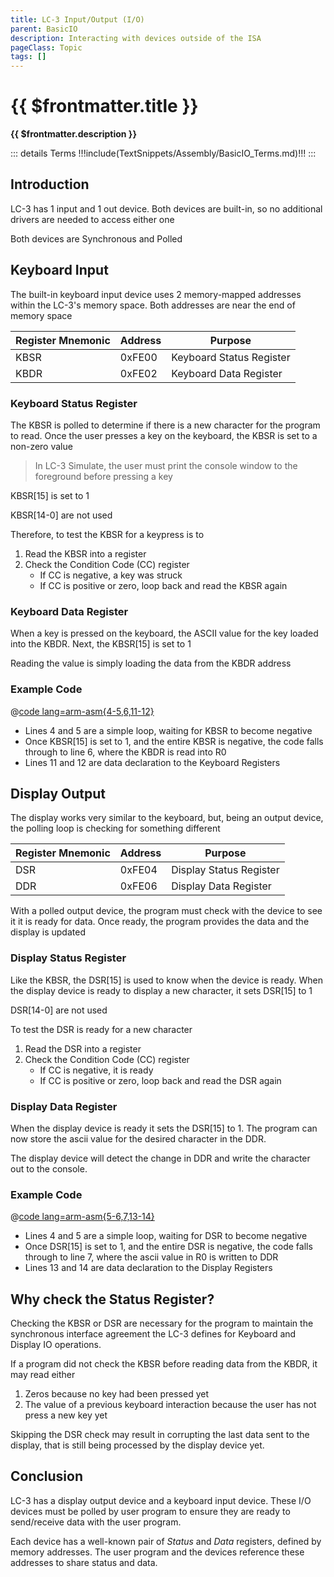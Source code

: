 ```yaml
---
title: LC-3 Input/Output (I/O)
parent: BasicIO
description: Interacting with devices outside of the ISA
pageClass: Topic
tags: []
---
```


# {{ $frontmatter.title }}
**{{ $frontmatter.description }}**

<KeyConcepts :ConceptArray= "[
{
  Concept:'LC-3 has a Keyboard and Display device',
  Details:'The keyboard allows a user to enter data into a user program. The display can show user prompts or resulting data'
},
{
  Concept:'LC-3 devices are Synchronous and Polled',
  Details:'When a user program interacts with a device, it must stop doing anything else, and wait for the device to be available. The user program can send or receive data, then continue executing other instructions'
}
]" />

::: details Terms
!!!include(TextSnippets/Assembly/BasicIO_Terms.md)!!!
:::

## Introduction

LC-3 has 1 input and 1 out device. Both devices are built-in, so no additional drivers are needed to access either one

Both devices are Synchronous and Polled 

## Keyboard Input
The built-in keyboard input device uses 2 memory-mapped addresses within the LC-3's memory space. Both addresses are near the end of memory space

| Register Mnemonic | Address | Purpose                  |
| ----------------- | ------- | ------------------------ |
| KBSR              | 0xFE00  | Keyboard Status Register |
| KBDR              | 0xFE02  | Keyboard Data Register   |

<QuestionTF question="These Registers are shared by all programs running in Simulate" answer='true' rightAnswerFeedback="These registers are two memory address, and as such, and accessible by all programs" wrongAnswerFeedback=""/> 

### Keyboard Status Register
The KBSR is polled to determine if there is a new character for the program to read. Once the user presses a key on the keyboard, the KBSR is set to a non-zero value

> In LC-3 Simulate, the user must print the console window to the foreground before pressing a key

KBSR[15] is set to 1

KBSR[14-0] are not used

Therefore, to test the KBSR for a keypress is to 
1. Read the KBSR into a register
1. Check the Condition Code (CC) register
    - If CC is negative, a key was struck
    - If CC is positive or zero, loop back and read the KBSR again

<QuestionMC question="Why do you think only KBSR[15] is used rather that other bits?" answer='B' AChoice="It is easy to remember" BChoice="A '1' in bit 15 makes the whole value negative" CChoice="The other bits are already used by Simulate" DChoice="Bits 14 - 0 contain the data" rightAnswerFeedback="The user program will check for the CC register to be set to N to indicate a key was pressed. It does not matter how the other bits are set, the whole memory location is negative when bit 15 is 1" wrongAnswerFeedback=""/>

### Keyboard Data Register
When a key is pressed on the keyboard, the ASCII value for the key loaded into the KBDR. Next, the KBSR[15] is set to 1

Reading the value is simply loading the data from the KBDR address

### Example Code

@[code lang=arm-asm{4-5,6,11-12}](.vuepress/public/examples/Assembly/BasicIO/getChar.asm)

- Lines 4 and 5 are a simple loop, waiting for KBSR to become negative
- Once KBSR[15] is set to 1, and the entire KBSR is negative, the code falls through to line 6, where the KBDR is read into R0
- Lines 11 and 12 are data declaration to the Keyboard Registers

## Display Output
The display works very similar to the keyboard, but, being an output device, the polling loop is checking for something different

| Register Mnemonic | Address | Purpose                 |
| ----------------- | ------- | ----------------------- |
| DSR               | 0xFE04  | Display Status Register |
| DDR               | 0xFE06  | Display Data Register   |

With a polled output device, the program must check with the device to see it it is ready for data. Once ready, the program provides the data and the display is updated

### Display Status Register
Like the KBSR, the DSR[15] is used to know when the device is ready. When the display device is ready to display a new character, it sets DSR[15] to 1

DSR[14-0] are not used

To test the DSR is ready for a new character
1. Read the DSR into a register
1. Check the Condition Code (CC) register
    - If CC is negative, it is ready
    - If CC is positive or zero, loop back and read the DSR again

### Display Data Register
When the display device is ready it sets the DSR[15] to 1. The program can now store the ascii value for the desired character in the DDR.

The display device will detect the change in DDR and write the character out to the console.

### Example Code

@[code lang=arm-asm{5-6,7,13-14}](.vuepress/public/examples/Assembly/BasicIO/setChar.asm)

- Lines 4 and 5 are a simple loop, waiting for DSR to become negative
- Once DSR[15] is set to 1, and the entire DSR is negative, the code falls through to line 7, where the ascii value in R0 is written to DDR
- Lines 13 and 14 are data declaration to the Display Registers

## Why check the Status Register?
Checking the KBSR or DSR are necessary for the program to maintain the synchronous interface agreement the LC-3 defines for Keyboard and Display IO operations.

If a program did not check the KBSR before reading data from the KBDR, it may read either
1. Zeros because no key had been pressed yet
1. The value of a previous keyboard interaction because the user has not press a new key yet

Skipping the DSR check may result in corrupting the last data sent to the display, that is still being processed by the display device yet.

<QuestionTF question="I vow to always (in this class anyway) check the Keyboard and Display status register before accessing their data register" answer='true' rightAnswerFeedback="Excellent. That's one less thing to check when coding and debugging" wrongAnswerFeedback="Oh? Maybe re-read the previous paragraph and try again"/> 

## Conclusion

LC-3 has a display output device and a keyboard input device. These I/O devices must be polled by user program to ensure they are ready to send/receive data with the user program.

Each device has a well-known pair of *Status* and *Data* registers, defined by memory addresses. The user program and the devices reference these addresses to share status and data.